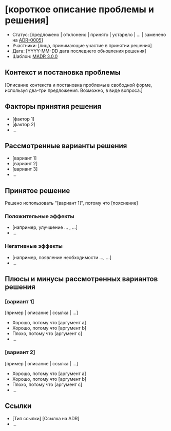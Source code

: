 # [короткое описание проблемы и решения]

* Статус: [предложено | отклонено | принято | устарело | … | заменено на [ADR-0005](0005-example.md)] <!-- необязательно -->
* Участники: [лица, принимающие участие в принятии решения] <!-- необязательно -->
* Дата: [YYYY-MM-DD дата последнего обновления решения] <!-- необязательно -->
* Шаблон: [MADR 3.0.0](https://adr.github.io/madr/) <!-- необязательно -->

## Контекст и постановка проблемы

[Описание контекста и постановка проблемы в свободной форме, используя два-три предложения. Возможно, в виде вопроса.]

## Факторы принятия решения <!-- необязательно -->

* [фактор 1]
* [фактор 2]
* … <!-- количество факторов может варьироваться -->

## Рассмотренные варианты решения

* [вариант 1]
* [вариант 2]
* [вариант 3]
* … <!-- количество вариантов может варьироваться -->

## Принятое решение

Решено использовать "[вариант 1]", потому что [пояснение]

### Положительные эффекты <!-- необязательно -->

* [например, улучшение ... , …]
* …

### Негативные эффекты <!-- необязательно -->

* [например, появление необходимости ..., …]
* …

## Плюсы и минусы рассмотренных вариантов решения <!-- необязательно -->

### [вариант 1]

[пример | описание | ссылка | …] <!-- необязательно -->

* Хорошо, потому что [аргумент a]
* Хорошо, потому что [аргумент b]
* Плохо, потому что [аргумент c]
* …

### [вариант 2]

[пример | описание | ссылка | …] <!-- необязательно -->

* Хорошо, потому что [аргумент a]
* Хорошо, потому что [аргумент b]
* Плохо, потому что [аргумент c]
* …

## Ссылки <!-- необязательно -->

* [Тип ссылки] [Ссылка на ADR]
* …

